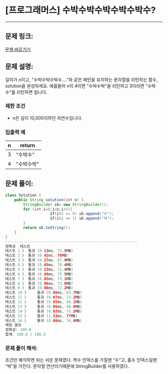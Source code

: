 # [프로그래머스] 수박수박수박수박수박수?

---

## 문제 링크:

[문제 바로가기](https://school.programmers.co.kr/learn/courses/30/lessons/12922)

## 문제 설명:

길이가 n이고, "수박수박수박수...."와 같은 패턴을 유지하는 문자열을 리턴하는 함수, solution을 완성하세요. 예를들어 n이 4이면 "수박수박"을 리턴하고 3이라면 "수박수"를 리턴하면 됩니다.

### 제한 조건

- n은 길이 10,000이하인 자연수입니다.

### 입출력 예

| n | return |
| --- | --- |
| 3 | "수박수" |
| 4 | "수박수박" |

## 문제 풀이:

```java
class Solution {
    public String solution(int n) {
        StringBuilder sb= new StringBuilder();
        for (int i=0;i<n;i++){
					if(i%2 == 0) sb.append("수");
					if(i%2 == 1) sb.append("박");
		}
        return sb.toString();
    }
}
-----------------------------------------------------------
정확성  테스트
테스트 1 〉	통과 (0.13ms, 73.5MB)
테스트 2 〉	통과 (0.42ms, 78MB)
테스트 3 〉	통과 (0.27ms, 67.9MB)
테스트 4 〉	통과 (0.65ms, 79.4MB)
테스트 5 〉	통과 (0.23ms, 71.4MB)
테스트 6 〉	통과 (0.09ms, 75.5MB)
테스트 7 〉	통과 (0.05ms, 73.1MB)
테스트 8 〉	통과 (0.06ms, 73.8MB)
테스트 9 〉	통과 (0.06ms, 72.2MB)
테스트 10 〉	통과 (0.06ms, 83.7MB)
테스트 11 〉	통과 (0.07ms, 73.2MB)
테스트 12 〉	통과 (0.05ms, 66.1MB)
테스트 13 〉	통과 (0.06ms, 68.6MB)
테스트 14 〉	통과 (0.07ms, 75.3MB)
테스트 15 〉	통과 (1.33ms, 77MB)
테스트 16 〉	통과 (0.06ms, 76.4MB)
채점 결과
정확성: 100.0
합계: 100.0 / 100.0
```

### **문제 풀이 해석:**

조건만 해석하면 되는 쉬운 문제였다. 짝수 인덱스를 가질땐 “수”고, 홀수 인덱스일땐 “박”을 가진다. 문자열 연산이기때문에 StringBuilder를 사용하였다.